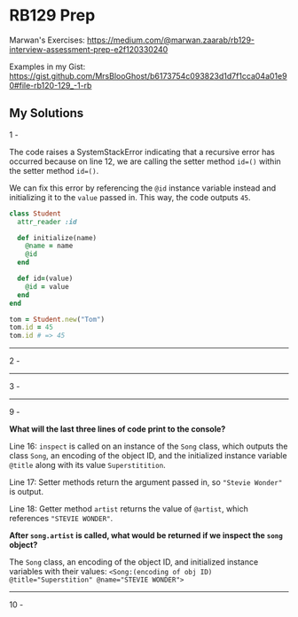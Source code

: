 # RB129 Prep

Marwan's Exercises: <https://medium.com/@marwan.zaarab/rb129-interview-assessment-prep-e2f120330240>

Examples in my Gist: <https://gist.github.com/MrsBlooGhost/b6173754c093823d1d7f1cca04a01e90#file-rb120-129_-1-rb>

## My Solutions

1 -

The code raises a SystemStackError indicating that a recursive error has occurred because on line 12, we are calling the setter method `id=()` within the setter method `id=()`.

We can fix this error by referencing the `@id` instance variable instead and initializing it to the `value` passed in. This way, the code outputs `45`.

```ruby
class Student
  attr_reader :id

  def initialize(name)
    @name = name
    @id
  end

  def id=(value)
    @id = value
  end
end

tom = Student.new("Tom")
tom.id = 45
tom.id # => 45
```

---

2 -

---

3 -

---

9 -

**What will the last three lines of code print to the console?**

Line 16: `inspect` is called on an instance of the `Song` class, which outputs the class `Song`, an encoding of the object ID, and the initialized instance variable `@title` along with its value `Superstitition`.

Line 17: Setter methods return the argument passed in, so `"Stevie Wonder"` is output.

Line 18: Getter method `artist` returns the value of `@artist`, which references `"STEVIE WONDER"`.

**After `song.artist` is called, what would be returned if we inspect the `song` object?**

The `Song` class, an encoding of the object ID, and initialized instance variables with their values: `<Song:(encoding of obj ID) @title="Superstition" @name="STEVIE WONDER">`

---

10 -

